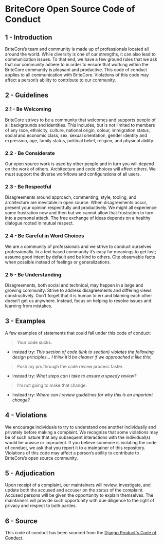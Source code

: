 # BriteCore Open Source Code of Conduct

## 1 - Introduction
BriteCore’s team and community is made up of professionals located all around the world. While diversity is one of our strengths, it can also lead to communication issues. To that end, we have a few ground rules that we ask that our community adhere to in order to ensure that working within the BriteCore community is pleasant and productive.
This code of conduct applies to all communication with BriteCore. Violations of this code may affect a person’s ability to contribute to our community.

## 2 - Guidelines
### 2.1 - Be Welcoming
BriteCore strives to be a community that welcomes and supports people of all backgrounds and identities. This includes, but is not limited to members of any race, ethnicity, culture, national origin, colour, immigration status, social and economic class, sex, sexual orientation, gender identity and expression, age, family status, political belief, religion, and physical ability.
### 2.2 - Be Considerate
Our open source work is used by other people and in turn you will depend on the work of others. Architecture and code choices will affect others. We must support the diverse workflows and configurations of all users.
### 2.3 - Be Respectful
Disagreements around approach, commenting, style, tooling, and architecture are inevitable in open source. When disagreements occur, present your opinion respectfully and productively. We might all experience some frustration now and then but we cannot allow that frustration to turn into a personal attack. The free exchange of ideas depends on a healthy dialogue rooted in mutual respect.
### 2.4 - Be Careful in Word Choices
We are a community of professionals and we strive to conduct ourselves professionally. In a text based community it’s easy for meanings to get lost; assume good intent by default and be kind to others. Cite observable facts when possible instead of feelings or generalizations.
### 2.5 - Be Understanding
Disagreements, both social and technical, may happen in a large and growing community. Strive to address disagreements and differing views constructively. Don’t forget that it is human to err and blaming each other doesn’t get us anywhere. Instead, focus on helping to resolve issues and learning from mistakes.

## 3 - Examples
A few examples of statements that could fall under this code of conduct:
> Your code sucks.
* Instead try: _This section of code {link to section} violates the following design principles… I think it’d be cleaner if we approached it like this:_

> Push my prs through the code review process faster.
* Instead try: _What steps can I take to ensure a speedy review?_

> I’m not going to make that change.
* Instead try: _Where can I review guidelines for why this is an important change?_

## 4 - Violations
We encourage individuals to try to understand one another individually and privately before making a complaint. We recognize that some violations may be of such nature that any subsequent interactions with the individual(s) would be unwise or imprudent. If you believe someone is violating the code of conduct, we ask that you report it to a maintainer of this repository. Violations of this code may affect a person’s ability to contribute to BriteCore’s open source community.

## 5 - Adjudication
Upon receipt of a complaint, our maintainers will review, investigate, and update both the accused and accuser on the status of the complaint. Accused persons will be given the opportunity to explain themselves. The maintainers will provide such opportunity with due diligence to the right of privacy and respect to both parties.

## 6 - Source
This code of conduct has been sourced from the [Django Product's Code of Conduct](https://www.djangoproject.com/conduct/).
